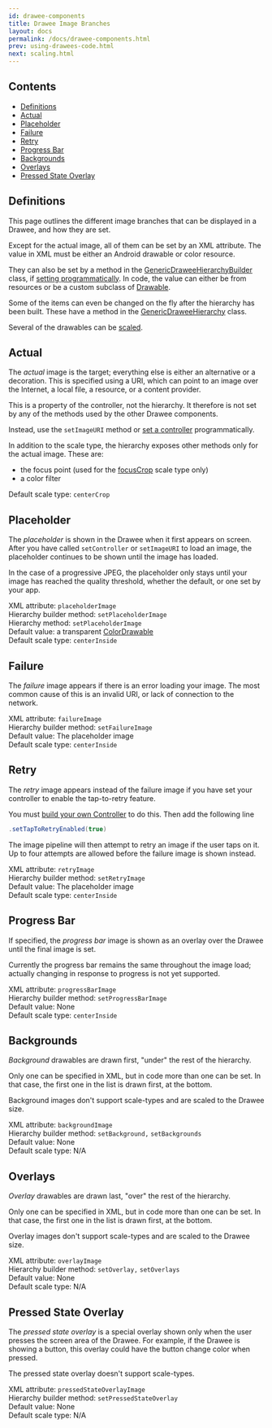 ```yaml
---
id: drawee-components
title: Drawee Image Branches
layout: docs
permalink: /docs/drawee-components.html
prev: using-drawees-code.html
next: scaling.html
---
```


## Contents

* [Definitions](#Definitions)
* [Actual](#Actual)
* [Placeholder](#Placeholder)
* [Failure](#Failure)
* [Retry](#Retry)
* [Progress Bar](#ProgressBar)
* [Backgrounds](#Backgrounds)
* [Overlays](#Overlays)
* [Pressed State Overlay](#PressedStateOverlay)

## Definitions

This page outlines the different image branches that can be displayed in a Drawee, and how they are set.

Except for the actual image, all of them can be set by an XML attribute. The value in XML must be either an Android drawable or color resource.

 They can also be set by a method in the [GenericDraweeHierarchyBuilder](../javadoc/reference/com/facebook/drawee/generic/GenericDraweeHierarchyBuilder.html) class, if [setting programmatically](using-drawees-code.html). In code, the value can either be from resources or be a custom subclass of [Drawable](http://developer.android.com/reference/android/graphics/drawable/Drawable.html).

Some of the items can even be changed on the fly after the hierarchy has been built. These have a method in the [GenericDraweeHierarchy](../javadoc/reference/com/facebook/drawee/generic/GenericDraweeHierarchy.html) class.

Several of the drawables can be [scaled](scaling.html).

## Actual

The _actual_ image is the target; everything else is either an alternative or a decoration. This is specified using a URI, which can point to an image over the Internet, a local file, a resource, or a content provider.

This is a property of the controller, not the hierarchy. It therefore is not set by any of the methods used by the other Drawee components.

Instead, use the `setImageURI` method or [set a controller](using-controllerbuilder.html) programmatically.

In addition to the scale type, the hierarchy exposes other methods only for the actual image. These are:

* the focus point (used for the [focusCrop](scaling.html#FocusCrop) scale type only)
* a color filter

Default scale type: `centerCrop`

## Placeholder

The _placeholder_ is shown in the Drawee when it first appears on screen. After you have called `setController` or `setImageURI` to load an image, the placeholder continues to be shown until the image has loaded. 

In the case of a progressive JPEG, the placeholder only stays until your image has reached the quality threshold, whether the default, or one set by your app.

XML attribute: `placeholderImage`  
Hierarchy builder method: `setPlaceholderImage`  
Hierarchy method: `setPlaceholderImage`  
Default value: a transparent [ColorDrawable](http://developer.android.com/reference/android/graphics/drawable/ColorDrawable.html)  
Default scale type: `centerInside`  

## Failure

The _failure_ image appears if there is an error loading your image. The most common cause of this is an invalid URI, or lack of connection to the network.

XML attribute: `failureImage`  
Hierarchy builder method: `setFailureImage`  
Default value: The placeholder image  
Default scale type: `centerInside`

## Retry

The _retry_ image appears instead of the failure image if you have set your controller to enable the tap-to-retry feature. 

You must [build your own Controller](using-controllerbuilder.html) to do this. Then add the following line

```java
.setTapToRetryEnabled(true)
```

The image pipeline will then attempt to retry an image if the user taps on it. Up to four attempts are allowed before the failure image is shown instead.

XML attribute: `retryImage`  
Hierarchy builder method: `setRetryImage`  
Default value: The placeholder image   
Default scale type: `centerInside`

## <a name="ProgressBar"></a>Progress Bar

If specified, the _progress bar_ image is shown as an overlay over the Drawee until the final image is set.

Currently the progress bar remains the same throughout the image load; actually changing in response to progress is not yet supported.

XML attribute: `progressBarImage`  
Hierarchy builder method: `setProgressBarImage`  
Default value: None   
Default scale type: `centerInside`

## Backgrounds

_Background_ drawables are drawn first, "under" the rest of the hierarchy. 

Only one can be specified in XML, but in code more than one can be set. In that case, the first one in the list is drawn first, at the bottom.

Background images don't support scale-types and are scaled to the Drawee size. 

XML attribute: `backgroundImage`  
Hierarchy builder method: `setBackground,` `setBackgrounds`    
Default value: None   
Default scale type: N/A

## Overlays

_Overlay_ drawables are drawn last, "over" the rest of the hierarchy. 

Only one can be specified in XML, but in code more than one can be set. In that case, the first one in the list is drawn first, at the bottom.

Overlay images don't support scale-types and are scaled to the Drawee size. 

XML attribute: `overlayImage`  
Hierarchy builder method: `setOverlay,` `setOverlays`    
Default value: None   
Default scale type: N/A

## <a name="PressedStateOverlay"></a>Pressed State Overlay

The _pressed state overlay_ is a special overlay shown only when the user presses the screen area of the Drawee. For example, if the Drawee is showing a button, this overlay could have the button change color when pressed.

The pressed state overlay doesn't support scale-types.

XML attribute: `pressedStateOverlayImage`  
Hierarchy builder method: `setPressedStateOverlay`    
Default value: None   
Default scale type: N/A



